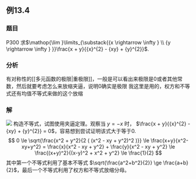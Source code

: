 ## 例13.4
### 题目
P300 求$\mathop{\lim }\limits_{\substack{{x \rightarrow \infty } \\ {y \rightarrow \infty } }}\frac{x + y}{{x}^{2} - {xy} + {y}^{2}}$.
### 分析
有对称性的[[多元函数的极限|重极限]]，一般是可以看出来极限是0或者其他常数，然后就要考虑怎么来放缩夹逼，说明0确实是极限
我这里是用的，权方和不等式还有均值不等式来做的这个放缩
### 解
![](https://img.hwenyi.tech/202410261049797.webp)
构造不等式，试图使用夹逼定理。观察当 $y = -x$ 时， $\frac{x + y}{{x}^{2} - {xy} + {y}^{2}} = 0$，容易想到尝试证明该式大于等于0. 
$$
0 \le \sqrt{\frac{x^2 + y^2}{2 ( (x^2 - xy + y^2)^2 )}} \le \frac{x+y}{x^2-xy+y^2} = \frac{x}{x^2 - xy + y^2} + \frac{y}{x^2 - xy + y^2} \le \frac{(x+y)^2}{(x-y)^2 + x^2 + y^2} \le \frac{1}{2}
$$
其中第一个不等式利用了基本不等式 $\sqrt{\frac{a^2+b^2}{2}} \ge \frac{a+b}{2}$，最后一个不等式利用了权方和不等式放缩分母。

